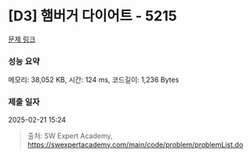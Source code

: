 # [D3] 햄버거 다이어트 - 5215 

[문제 링크](https://swexpertacademy.com/main/code/problem/problemDetail.do?contestProbId=AWT-lPB6dHUDFAVT) 

### 성능 요약

메모리: 38,052 KB, 시간: 124 ms, 코드길이: 1,236 Bytes

### 제출 일자

2025-02-21 15:24



> 출처: SW Expert Academy, https://swexpertacademy.com/main/code/problem/problemList.do